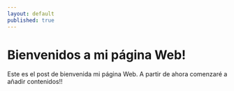 ```yaml
---
layout: default
published: true
---
```


# Bienvenidos a mi página Web!

Este es el post de bienvenida mi página Web. A partir de ahora comenzaré a añadir contenidos!!